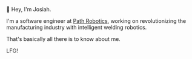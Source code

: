 👋 Hey, I'm Josiah.

I'm a software engineer at [Path Robotics](www.path-robotics.com), working on revolutionizing the manufacturing industry with intelligent welding robotics.

That's basically all there is to know about me.

LFG!

<!---
lansfojo/lansfojo is a ✨ special ✨ repository because its `README.md` (this file) appears on your GitHub profile.
You can click the Preview link to take a look at your changes.
--->
